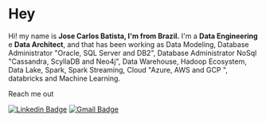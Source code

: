 # Hey 

Hi! my name is **Jose Carlos Batista, I'm from Brazil.**
I'm a **Data Engineering** e **Data Architect**, and that has been working as Data Modeling, Database Administrator "Oracle, SQL Server and DB2", Database Administrator NoSql "Cassandra, ScyllaDB and Neo4j", Data Warehouse, Hadoop Ecosystem, Data Lake, Spark, Spark Streaming, Cloud "Azure, AWS and GCP ", databricks and Machine Learning.

Reach me out

[![Linkedin Badge](https://img.shields.io/badge/-Jose%20Carlos%20Batista-6633cc?style=flat-square&logo=Linkedin&logoColor=white&link=https://www.linkedin.com/in/jose-carlos-batista/)](https://www.linkedin.com/in/jose-carlos-sousa-ferreira-batista-5228a868/) 
[![Gmail Badge](https://img.shields.io/badge/-jcarlos.batista@gmail.com-6633cc?style=flat-square&logo=Gmail&logoColor=white&link=mailto:jcarlos.batista@gmail.com)](mailto:jcarlos.batista@gmail.com)
